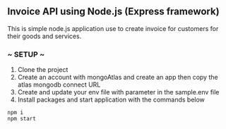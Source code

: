 ## Invoice API using Node.js (Express framework)
This is simple node.js application use to create invoice for customers  for their goods and services.


### ~ SETUP ~
1. Clone the project 
2. Create an account with mongoAtlas and create an app then copy the atlas mongodb connect URL
3. Create and update your env file with parameter in the sample.env file
4. Install packages and start application with the commands below
```
npm i
npm start

```